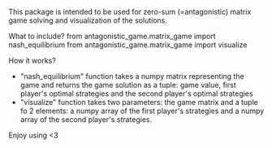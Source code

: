 This package is intended to be used for zero-sum (=antagonistic) matrix game solving and visualization of the solutions.

What to include?
from antagonistic_game.matrix_game import nash_equilibrium
from antagonistic_game.matrix_game import visualize

How it works?
- "nash_equilibrium" function takes a numpy matrix representing the game and returns the game solution as a tuple: game value, first player's optimal strategies and the second player's optimal strategies
- "visualize" function takes two parameters: the game matrix and a tuple fo 2 elements: a numpy array of the first player's strategies and a numpy array of the second player's strategies.

Enjoy using <3

